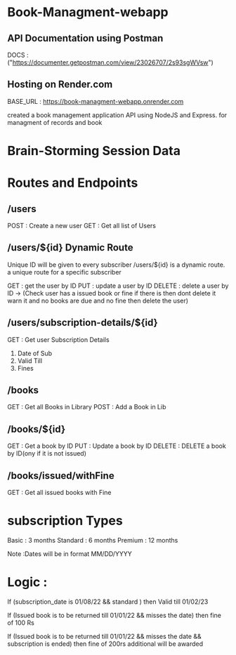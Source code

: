 # Book-Managment-webapp

## API Documentation using Postman
DOCS : ("https://documenter.getpostman.com/view/23026707/2s93sgWVsw")
## Hosting on Render.com
BASE_URL : https://book-managment-webapp.onrender.com

created a book management application API using NodeJS and Express.
for managment of records and book

# Brain-Storming Session Data

# Routes and Endpoints

## /users

POST : Create a new user
GET : Get all list of Users

## /users/${id} Dynamic Route

Unique ID will be given to every subscriber
/users/${id} is a dynamic route.
a unique route for a specific subscriber

GET : get the user by ID
PUT : update a user by ID
DELETE : delete a user by ID
-> (Check user has a issued book or fine if there is then dont delete
it warn it and no books are due and no fine then delete the user)

## /users/subscription-details/${id}

GET : Get user Subscription Details

1. Date of Sub
2. Valid Till
3. Fines

## /books

GET : Get all Books in Library
POST : Add a Book in Lib

## /books/${id}

GET : Get a book by ID
PUT : Update a book by ID
DELETE : DELETE a book by ID(ony if it is not issued)

## /books/issued/withFine

<!-- To Do Task ..... -->

GET : Get all issued books with Fine

# subscription Types

Basic : 3 months
Standard : 6 months
Premium : 12 months

Note :Dates will be in format MM/DD/YYYY

# Logic :

If (subscription_date is 01/08/22 && standard )
then Valid till 01/02/23

If (Issued book is to be returned till 01/01/22 && misses the date)
then fine of 100 Rs

If (Issued book is to be returned till 01/01/22 && misses the date && subscription is ended)
then fine of 200rs additional will be awarded
